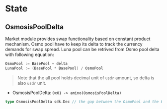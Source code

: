 <!--
order: 2
-->

# State

## OsmosisPoolDelta

Market module provides swap functionality based on constant product mechanism. Osmo pool have to keep its delta to track the currency demands for swap spread. Luna pool can be retrived from Osmo pool delta with following equation:

```go
OsmoPool := BasePool + delta
LunaPool := (BasePool * BasePool) / OsmoPool
```

> Note that the all pool holds decimal unit of `usdr` amount, so delta is also `usdr` unit.

- OsmosisPoolDelta: `0x01 -> amino(OsmosisPoolDelta)`

```go
type OsmosisPoolDelta sdk.Dec // the gap between the OsmoPool and the BasePool
```
